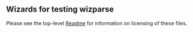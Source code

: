 ## Wizards for testing wizparse

Please see the top-level [Readme](../Readme.md) for information on licensing of these files.
